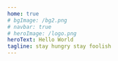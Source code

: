 ```yaml
---
home: true
# bgImage: /bg2.png
# navbar: true
# heroImage: /logo.png
heroText: Hello World
tagline: stay hungry stay foolish
---
```

